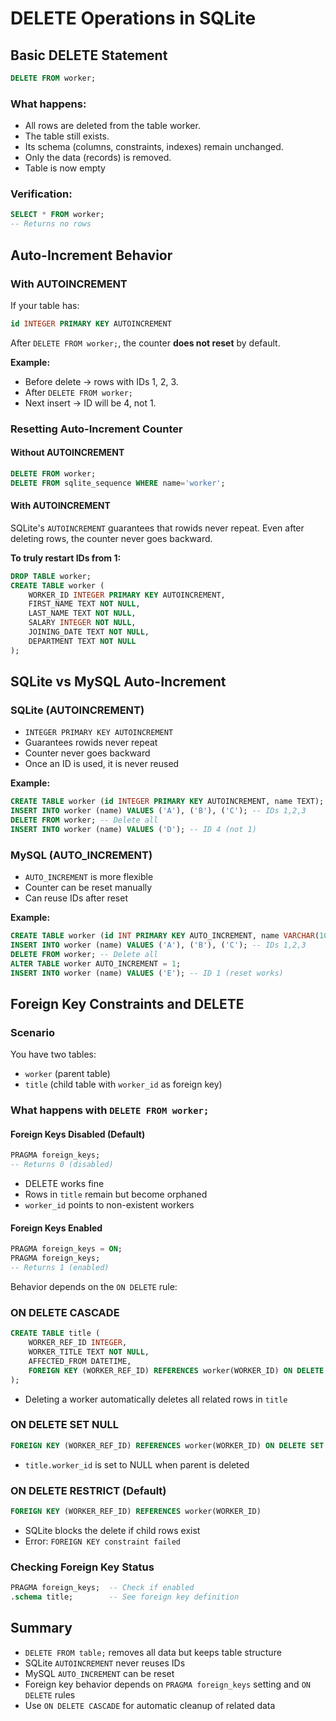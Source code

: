 # DELETE Operations in SQLite

## Basic DELETE Statement

```sql
DELETE FROM worker;
```

### What happens:

- All rows are deleted from the table worker.
- The table still exists.
- Its schema (columns, constraints, indexes) remain unchanged.
- Only the data (records) is removed.
- Table is now empty

### Verification:

```sql
SELECT * FROM worker;
-- Returns no rows
```

## Auto-Increment Behavior

### With AUTOINCREMENT

If your table has:

```sql
id INTEGER PRIMARY KEY AUTOINCREMENT
```

After `DELETE FROM worker;`, the counter **does not reset** by default.

**Example:**

- Before delete → rows with IDs 1, 2, 3.
- After `DELETE FROM worker;`
- Next insert → ID will be 4, not 1.

### Resetting Auto-Increment Counter

#### Without AUTOINCREMENT

```sql
DELETE FROM worker;
DELETE FROM sqlite_sequence WHERE name='worker';
```

#### With AUTOINCREMENT

SQLite's `AUTOINCREMENT` guarantees that rowids never repeat. Even after deleting rows, the counter never goes backward.

**To truly restart IDs from 1:**

```sql
DROP TABLE worker;
CREATE TABLE worker (
    WORKER_ID INTEGER PRIMARY KEY AUTOINCREMENT,
    FIRST_NAME TEXT NOT NULL,
    LAST_NAME TEXT NOT NULL,
    SALARY INTEGER NOT NULL,
    JOINING_DATE TEXT NOT NULL,
    DEPARTMENT TEXT NOT NULL
);
```

## SQLite vs MySQL Auto-Increment

### SQLite (AUTOINCREMENT)

- `INTEGER PRIMARY KEY AUTOINCREMENT`
- Guarantees rowids never repeat
- Counter never goes backward
- Once an ID is used, it is never reused

**Example:**

```sql
CREATE TABLE worker (id INTEGER PRIMARY KEY AUTOINCREMENT, name TEXT);
INSERT INTO worker (name) VALUES ('A'), ('B'), ('C'); -- IDs 1,2,3
DELETE FROM worker; -- Delete all
INSERT INTO worker (name) VALUES ('D'); -- ID 4 (not 1)
```

### MySQL (AUTO_INCREMENT)

- `AUTO_INCREMENT` is more flexible
- Counter can be reset manually
- Can reuse IDs after reset

**Example:**

```sql
CREATE TABLE worker (id INT PRIMARY KEY AUTO_INCREMENT, name VARCHAR(100));
INSERT INTO worker (name) VALUES ('A'), ('B'), ('C'); -- IDs 1,2,3
DELETE FROM worker; -- Delete all
ALTER TABLE worker AUTO_INCREMENT = 1;
INSERT INTO worker (name) VALUES ('E'); -- ID 1 (reset works)
```

## Foreign Key Constraints and DELETE

### Scenario

You have two tables:

- `worker` (parent table)
- `title` (child table with `worker_id` as foreign key)

### What happens with `DELETE FROM worker;`

#### Foreign Keys Disabled (Default)

```sql
PRAGMA foreign_keys;
-- Returns 0 (disabled)
```

- DELETE works fine
- Rows in `title` remain but become orphaned
- `worker_id` points to non-existent workers

#### Foreign Keys Enabled

```sql
PRAGMA foreign_keys = ON;
PRAGMA foreign_keys;
-- Returns 1 (enabled)
```

Behavior depends on the `ON DELETE` rule:

### ON DELETE CASCADE

```sql
CREATE TABLE title (
    WORKER_REF_ID INTEGER,
    WORKER_TITLE TEXT NOT NULL,
    AFFECTED_FROM DATETIME,
    FOREIGN KEY (WORKER_REF_ID) REFERENCES worker(WORKER_ID) ON DELETE CASCADE
);
```

- Deleting a worker automatically deletes all related rows in `title`

### ON DELETE SET NULL

```sql
FOREIGN KEY (WORKER_REF_ID) REFERENCES worker(WORKER_ID) ON DELETE SET NULL
```

- `title.worker_id` is set to NULL when parent is deleted

### ON DELETE RESTRICT (Default)

```sql
FOREIGN KEY (WORKER_REF_ID) REFERENCES worker(WORKER_ID)
```

- SQLite blocks the delete if child rows exist
- Error: `FOREIGN KEY constraint failed`

### Checking Foreign Key Status

```sql
PRAGMA foreign_keys;  -- Check if enabled
.schema title;        -- See foreign key definition
```

## Summary

- `DELETE FROM table;` removes all data but keeps table structure
- SQLite `AUTOINCREMENT` never reuses IDs
- MySQL `AUTO_INCREMENT` can be reset
- Foreign key behavior depends on `PRAGMA foreign_keys` setting and `ON DELETE` rules
- Use `ON DELETE CASCADE` for automatic cleanup of related data
